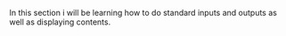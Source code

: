 In this section i will be learning how to do standard inputs and outputs as well as displaying contents. 
